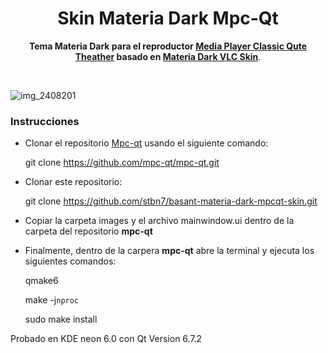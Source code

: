 
<div align="center">
	<h1>Skin Materia Dark Mpc-Qt</h1>
	<p>
		<b> Tema Materia Dark para el reproductor <a href="https://github.com/mpc-qt/mpc-qt">Media Player Classic Qute Theather</a> basado en <a href="https://ko-fi.com/i/IP5P6TEL5Z">Materia Dark VLC Skin</a></b>.
	</p>
	<br>
</div>


![img_2408201](https://github.com/user-attachments/assets/be7460eb-2db2-468a-bc05-b33785791bf8)


### Instrucciones 
- Clonar el repositorio <a href="https://github.com/mpc-qt/mpc-qt">Mpc-qt</a> usando el siguiente comando: 

    git clone https://github.com/mpc-qt/mpc-qt.git

- Clonar este repositorio:

  git clone https://github.com/stbn7/basant-materia-dark-mpcqt-skin.git

- Copiar la carpeta images y el archivo mainwindow.ui dentro de la carpeta del repositorio <strong>mpc-qt</strong>

- Finalmente, dentro de la carpera <strong>mpc-qt</strong> abre la terminal y ejecuta los siguientes comandos:

    qmake6

    make -j`nproc`

    sudo make install




Probado en KDE neon 6.0 con Qt Version 6.7.2
